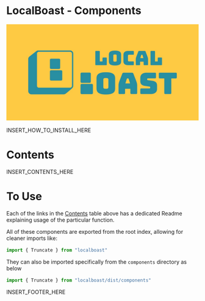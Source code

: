 # LocalBoast - Components

![BannerImage](../../assets/icons/ColourSolidWide.jpeg)

INSERT_HOW_TO_INSTALL_HERE

# Contents

INSERT_CONTENTS_HERE

# To Use

Each of the links in the [Contents](#contents) table above has a dedicated Readme explaining usage of the particular function.

All of these components are exported from the root index, allowing for cleaner imports like:

```javascript
import { Truncate } from "localboast"
```

They can also be imported specifically from the `components` directory as below

```javascript
import { Truncate } from "localboast/dist/components"
```

INSERT_FOOTER_HERE
